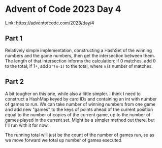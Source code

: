 # Advent of Code 2023 Day 4

Link: <https://adventofcode.com/2023/day/4>

## Part 1

Relatively simple implementation, constructing a HashSet of the winning numbers and the game numbers, then get the intersection between them. The length of that intersection informs the calculation: if 0 matches, add 0 to the total; if 1+, add `2^(n-1)` to the total, where `n` is number of matches.

## Part 2

A bit tougher on this one, while also a little simpler. I think I need to construct a HashMap keyed by card IDs and containing an int with number of games to run. We can take number of winning numbers from one game and add new "games" to the keys of points ahead of the current position equal to the number of copies of the current game, up to the number of games played in the current set. Might be a simpler method out there, but I'll run with it for now.

The running total will just be the count of the number of games run, so as we move forward we total up number of games executed.
